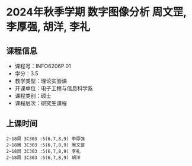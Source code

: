 # 2024年秋季学期 数字图像分析 周文罡, 李厚强, 胡洋, 李礼






## 课程信息

- 课程号：INFO6206P.01
- 学分：3.5
- 教学类型：理论实验课
- 开课单位：电子工程与信息科学系
- 课程类别：硕士
- 课程层次：研究生课程

## 上课时间

```
2~18周 3C303 :5(6,7,8,9) 李厚强
2~18周 3C303 :5(6,7,8,9) 周文罡
2~18周 3C303 :5(6,7,8,9) 李礼
2~18周 3C303 :5(6,7,8,9) 胡洋
```

